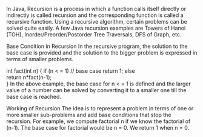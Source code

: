 In Java, Recursion is a process in which a function calls itself directly or indirectly is called recursion and the corresponding function is called a recursive function. Using a recursive algorithm, certain problems can be solved quite easily. A few Java recursion examples are Towers of Hanoi (TOH), Inorder/Preorder/Postorder Tree Traversals, DFS of Graph, etc.

Base Condition in Recursion
In the recursive program, the solution to the base case is provided and the solution to the bigger problem is expressed in terms of smaller problems.

int fact(int n)
{
    if (n < = 1) // base case
        return 1;
    else    
        return n*fact(n-1);    
}
In the above example, the base case for n < = 1 is defined and the larger value of a number can be solved by converting it to a smaller one till the base case is reached. 

Working of Recursion
The idea is to represent a problem in terms of one or more smaller sub-problems and add base conditions that stop the recursion. For example, we compute factorial n if we know the factorial of (n-1). The base case for factorial would be n = 0. We return 1 when n = 0.

